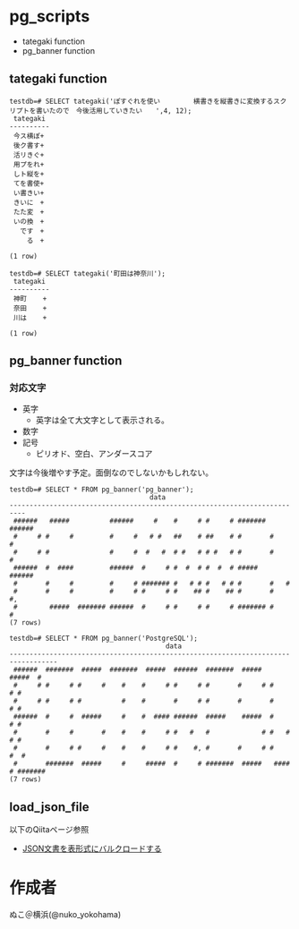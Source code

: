 # pg_scripts

* tategaki function
* pg_banner function

## tategaki function

```
testdb=# SELECT tategaki('ぽすぐれを使い　　　　　横書きを縦書きに変換するスクリプトを書いたので　今後活用していきたい　　',4, 12);
 tategaki 
----------
 今ス横ぽ+
 後ク書す+
 活リきぐ+
 用プをれ+
 しト縦を+
 てを書使+
 い書きい+
 きいに　+
 たた変　+
 いの換　+
 　です　+
 　　る　+
 
(1 row)

testdb=# SELECT tategaki('町田は神奈川');
 tategaki 
----------
 神町    +
 奈田    +
 川は    +
 
(1 row)

```

##  pg_banner function

### 対応文字

* 英字
  * 英字は全て大文字として表示される。
* 数字
* 記号
  * ピリオド、空白、アンダースコア


文字は今後増やす予定。面倒なのでしないかもしれない。

```
testdb=# SELECT * FROM pg_banner('pg_banner');
                                   data                                   
--------------------------------------------------------------------------
 ######   #####          ######     #    #     # #     # ####### ######  
 #     # #     #         #     #   # #   ##    # ##    # #       #     # 
 #     # #               #     #  #   #  # #   # # #   # #       #     # 
 ######  #  ####         ######  #     # #  #  # #  #  # #####   ######  
 #       #     #         #     # ####### #   # # #   # # #       #   #   
 #       #     #         #     # #     # #    ## #    ## #       #    #, 
 #        #####  ####### ######  #     # #     # #     # ####### #     # 
(7 rows)

testdb=# SELECT * FROM pg_banner('PostgreSQL');
                                       data                                       
----------------------------------------------------------------------------------
 ######  #######  #####  #######  #####  ######  #######  #####   #####  #       
 #     # #     # #     #    #    #     # #     # #       #     # #     # #       
 #     # #     # #          #    #       #     # #       #       #     # #       
 ######  #     #  #####     #    #  #### ######  #####    #####  #     # #       
 #       #     #       #    #    #     # #   #   #             # #   # # #       
 #       #     # #     #    #    #     # #    #, #       #     # #    #  #       
 #       #######  #####     #     #####  #     # #######  #####   #### # ####### 
(7 rows)

```

## load_json_file

以下のQiitaページ参照

* [JSON文書を表形式にバルクロードする](https://qiita.com/nuko_yokohama/items/d19059eb04e5faa30a2d)

# 作成者
ぬこ＠横浜(@nuko_yokohama)

